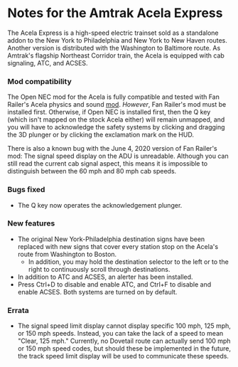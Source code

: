 # Notes for the Amtrak Acela Express

The Acela Express is a high-speed electric trainset sold as a standalone addon to the New York to Philadelphia and New York to New Haven routes. Another version is distributed with the Washington to Baltimore route. As Amtrak's flagship Northeast Corridor train, the Acela is equipped with cab signaling, ATC, and ACSES.

### Mod compatibility

The Open NEC mod for the Acela is fully compatible and tested with Fan Railer's Acela physics and sound [mod](https://youtu.be/l_iytY0iz4I). *However*, Fan Railer's mod must be installed first. Otherwise, if Open NEC is installed first, then the Q key (which isn't mapped on the stock Acela either) will remain unmapped, and you will have to acknowledge the safety systems by clicking and dragging the 3D plunger or by clicking the exclamation mark on the HUD.

There is also a known bug with the June 4, 2020 version of Fan Railer's mod: The signal speed display on the ADU is unreadable. Although you can still read the current cab signal aspect, this means it is impossible to distinguish between the 60 mph and 80 mph cab speeds.

### Bugs fixed

- The Q key now operates the acknowledgement plunger.

### New features

- The original New York-Philadelphia destination signs have been replaced with new signs that cover every station stop on the Acela's route from Washington to Boston.
    - In addition, you may hold the destination selector to the left or to the right to continuously scroll through destinations.
- In addition to ATC and ACSES, an alerter has been installed.
- Press Ctrl+D to disable and enable ATC, and Ctrl+F to disable and enable ACSES. Both systems are turned on by default.

### Errata

- The signal speed limit display cannot display specific 100 mph, 125 mph, or 150 mph speeds. Instead, you can take the lack of a speed to mean "Clear, 125 mph." Currently, no Dovetail route can actually send 100 mph or 150 mph speed codes, but should these be implemented in the future, the track speed limit display will be used to communicate these speeds.